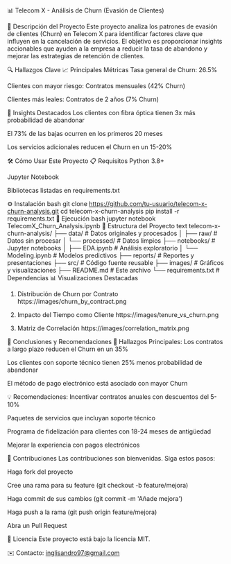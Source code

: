📊 Telecom X - Análisis de Churn (Evasión de Clientes)

📌 Descripción del Proyecto
Este proyecto analiza los patrones de evasión de clientes (Churn) en Telecom X para identificar factores clave que influyen en la cancelación de servicios. El objetivo es proporcionar insights accionables que ayuden a la empresa a reducir la tasa de abandono y mejorar las estrategias de retención de clientes.

🔍 Hallazgos Clave
📈 Principales Métricas
Tasa general de Churn: 26.5%

Clientes con mayor riesgo: Contratos mensuales (42% Churn)

Clientes más leales: Contratos de 2 años (7% Churn)

🎯 Insights Destacados
Los clientes con fibra óptica tienen 3x más probabilidad de abandonar

El 73% de las bajas ocurren en los primeros 20 meses

Los servicios adicionales reducen el Churn en un 15-20%

🛠️ Cómo Usar Este Proyecto
📋 Requisitos
Python 3.8+

Jupyter Notebook

Bibliotecas listadas en requirements.txt

⚙️ Instalación
bash
git clone https://github.com/tu-usuario/telecom-x-churn-analysis.git
cd telecom-x-churn-analysis
pip install -r requirements.txt
🚀 Ejecución
bash
jupyter notebook TelecomX_Churn_Analysis.ipynb
📂 Estructura del Proyecto
text
telecom-x-churn-analysis/
├── data/                   # Datos originales y procesados
│   ├── raw/                # Datos sin procesar
│   └── processed/          # Datos limpios
├── notebooks/              # Jupyter notebooks
│   ├── EDA.ipynb           # Análisis exploratorio
│   └── Modeling.ipynb      # Modelos predictivos
├── reports/                # Reportes y presentaciones
├── src/                    # Código fuente reusable
├── images/                 # Gráficos y visualizaciones
├── README.md               # Este archivo
└── requirements.txt        # Dependencias
📊 Visualizaciones Destacadas
1. Distribución de Churn por Contrato
https://images/churn_by_contract.png

2. Impacto del Tiempo como Cliente
https://images/tenure_vs_churn.png

3. Matriz de Correlación
https://images/correlation_matrix.png

📌 Conclusiones y Recomendaciones
🔎 Hallazgos Principales:
Los contratos a largo plazo reducen el Churn en un 35%

Los clientes con soporte técnico tienen 25% menos probabilidad de abandonar

El método de pago electrónico está asociado con mayor Churn

💡 Recomendaciones:
Incentivar contratos anuales con descuentos del 5-10%

Paquetes de servicios que incluyan soporte técnico

Programa de fidelización para clientes con 18-24 meses de antigüedad

Mejorar la experiencia con pagos electrónicos

🤝 Contribuciones
Las contribuciones son bienvenidas. Siga estos pasos:

Haga fork del proyecto

Cree una rama para su feature (git checkout -b feature/mejora)

Haga commit de sus cambios (git commit -m 'Añade mejora')

Haga push a la rama (git push origin feature/mejora)

Abra un Pull Request

📄 Licencia
Este proyecto está bajo la licencia MIT.

✉️ Contacto: inglisandro97@gmail.com
